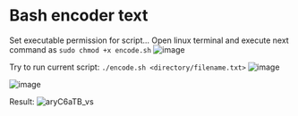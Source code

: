 # Bash encoder text

Set executable permission for script...
Open linux terminal and execute next command as `sudo chmod +x encode.sh`
![image](https://user-images.githubusercontent.com/48886027/198324516-766f0fb6-ce33-43fc-8037-5d48b93cb00f.png)


Try to run current script: 
`./encode.sh <directory/filename.txt>`
![image](https://user-images.githubusercontent.com/48886027/198325237-a266b527-9443-4179-8d4b-685f180f896d.png)

![image](https://user-images.githubusercontent.com/48886027/198324991-7d6547ff-7be2-4530-87d5-a40e91395cbe.png)


Result:
![aryC6aTB_vs](https://user-images.githubusercontent.com/48886027/198323530-141e53a0-89e6-454a-9fce-9b30b6ebce8d.jpg)
